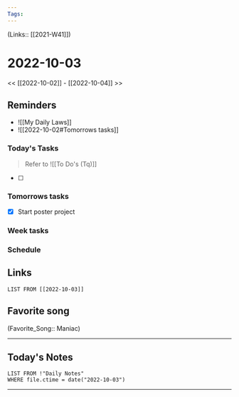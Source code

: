```yaml
---
Tags:
---
```

(Links:: [[2021-W41]])

# 2022-10-03
<< [[2022-10-02]] - [[2022-10-04]] >>

## Reminders
- ![[My Daily Laws]]
- ![[2022-10-02#Tomorrows tasks]]
### Today's Tasks
> Refer to ![[To Do's (Tq)]]
- [ ] 



### Tomorrows tasks
- [x] Start poster project
### Week tasks
### Schedule

## Links
```dataview
LIST FROM [[2022-10-03]]
```
## Favorite song
(Favorite_Song:: Maniac)
___
## Today's Notes
```dataview
LIST FROM !"Daily Notes"
WHERE file.ctime = date("2022-10-03")
```
___
